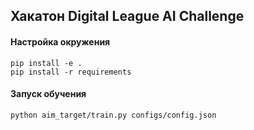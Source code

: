 ## Хакатон Digital League AI Challenge

#### Настройка окружения
```
pip install -e .
pip install -r requirements
```
#### Запуск обучения
```
python aim_target/train.py configs/config.json 
```